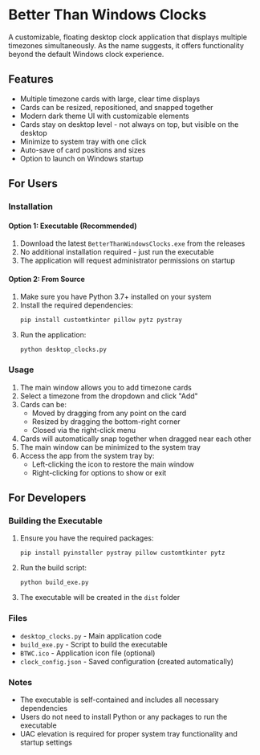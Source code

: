 # Better Than Windows Clocks

A customizable, floating desktop clock application that displays multiple timezones simultaneously. As the name suggests, it offers functionality beyond the default Windows clock experience.

## Features

- Multiple timezone cards with large, clear time displays
- Cards can be resized, repositioned, and snapped together
- Modern dark theme UI with customizable elements
- Cards stay on desktop level - not always on top, but visible on the desktop
- Minimize to system tray with one click
- Auto-save of card positions and sizes
- Option to launch on Windows startup

## For Users

### Installation

#### Option 1: Executable (Recommended)
1. Download the latest `BetterThanWindowsClocks.exe` from the releases
2. No additional installation required - just run the executable
3. The application will request administrator permissions on startup

#### Option 2: From Source
1. Make sure you have Python 3.7+ installed on your system
2. Install the required dependencies:
   ```
   pip install customtkinter pillow pytz pystray
   ```
3. Run the application:
   ```
   python desktop_clocks.py
   ```

### Usage

1. The main window allows you to add timezone cards
2. Select a timezone from the dropdown and click "Add"
3. Cards can be:
   - Moved by dragging from any point on the card
   - Resized by dragging the bottom-right corner
   - Closed via the right-click menu
4. Cards will automatically snap together when dragged near each other
5. The main window can be minimized to the system tray
6. Access the app from the system tray by:
   - Left-clicking the icon to restore the main window
   - Right-clicking for options to show or exit

## For Developers

### Building the Executable

1. Ensure you have the required packages:
   ```
   pip install pyinstaller pystray pillow customtkinter pytz
   ```
2. Run the build script:
   ```
   python build_exe.py
   ```
3. The executable will be created in the `dist` folder

### Files

- `desktop_clocks.py` - Main application code
- `build_exe.py` - Script to build the executable
- `BTWC.ico` - Application icon file (optional)
- `clock_config.json` - Saved configuration (created automatically)

### Notes

- The executable is self-contained and includes all necessary dependencies
- Users do not need to install Python or any packages to run the executable
- UAC elevation is required for proper system tray functionality and startup settings 
